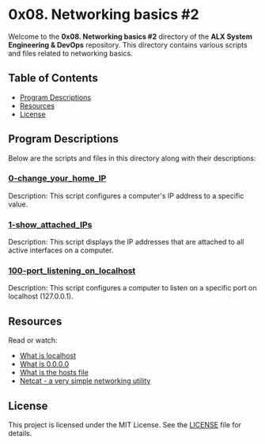 # 0x08. Networking basics #2

Welcome to the **0x08. Networking basics #2** directory of the **ALX System Engineering & DevOps** repository. This directory contains various scripts and files related to networking basics.

## Table of Contents

- [Program Descriptions](#program-descriptions)
- [Resources](#resources)
- [License](#license)

## Program Descriptions

Below are the scripts and files in this directory along with their descriptions:

### [0-change_your_home_IP](https://github.com/iakev/alx-system_engineering-devops/blob/main/0x08-networking_basics_2/0-change_your_home_IP)

Description: This script configures a computer's IP address to a specific value.

### [1-show_attached_IPs](https://github.com/iakev/alx-system_engineering-devops/blob/main/0x08-networking_basics_2/1-show_attached_IPs)

Description: This script displays the IP addresses that are attached to all active interfaces on a computer.

### [100-port_listening_on_localhost](https://github.com/iakev/alx-system_engineering-devops/blob/main/0x08-networking_basics_2/100-port_listening_on_localhost)

Description: This script configures a computer to listen on a specific port on localhost (127.0.0.1).

## Resources

Read or watch:

- [What is localhost](https://en.wikipedia.org/wiki/Localhost)
- [What is 0.0.0.0](https://en.wikipedia.org/wiki/0.0.0.0)
- [What is the hosts file](https://www.makeuseof.com/tag/modify-manage-hosts-file-linux/)
- [Netcat - a very simple networking utility](https://en.wikipedia.org/wiki/Netcat)

## License

This project is licensed under the MIT License. See the [LICENSE](LICENSE) file for details.
